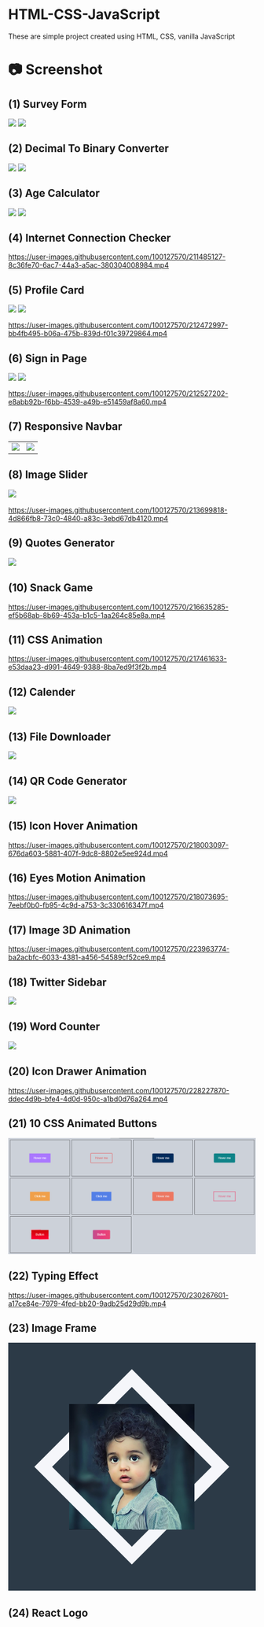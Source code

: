 # HTML-CSS-JavaScript

These are simple project created using HTML, CSS, vanilla JavaScript

# :camera: Screenshot

## (1) Survey Form

<img src="screenshots/survey_form1.png">
<img src="screenshots/survey_form2.png">

## (2) Decimal To Binary Converter

<img src="screenshots/decimal_to_binary1.png">
<img src="screenshots/decimal_to_binary2.png">

## (3) Age Calculator

<img src="screenshots/ac_image.png">
<img src="screenshots/ac_image2.png">

## (4) Internet Connection Checker

https://user-images.githubusercontent.com/100127570/211485127-8c36fe70-6ac7-44a3-a5ac-380304008984.mp4

## (5) Profile Card

<img src="screenshots/profile_card_in_mobile.png">
<img src="screenshots/profile_card_in_pc.png">

https://user-images.githubusercontent.com/100127570/212472997-bb4fb495-b06a-475b-839d-f01c39729864.mp4

## (6) Sign in Page

<img src="screenshots/signinpage1.png">
<img src="screenshots/signinpage2.png">

https://user-images.githubusercontent.com/100127570/212527202-e8abb92b-f6bb-4539-a49b-e51459af8a60.mp4

## (7) Responsive Navbar

<table>
<tr>
    <td>
        <img src="screenshots/rnb1.png">
    </td>
    <td>
        <img src="screenshots/rnb2.png">
    </td>
</tr>
</table>

## (8) Image Slider

<img src="screenshots/image_slider.png">

https://user-images.githubusercontent.com/100127570/213699818-4d866fb8-73c0-4840-a83c-3ebd67db4120.mp4

## (9) Quotes Generator

<img src="screenshots/quotes_generator.png">

## (10) Snack Game

https://user-images.githubusercontent.com/100127570/216635285-ef5b68ab-8b69-453a-b1c5-1aa264c85e8a.mp4

## (11) CSS Animation

https://user-images.githubusercontent.com/100127570/217461633-e53daa23-d991-4649-9388-8ba7ed9f3f2b.mp4

## (12) Calender

<img src="screenshots/calender.png">

## (13) File Downloader

<img src="screenshots/file_downloader.png">

## (14) QR Code Generator

<img src="screenshots/qr_code_generator.png">

## (15) Icon Hover Animation 

https://user-images.githubusercontent.com/100127570/218003097-676da603-5881-407f-9dc8-8802e5ee924d.mp4

## (16) Eyes Motion Animation

https://user-images.githubusercontent.com/100127570/218073695-7eebf0b0-fb95-4c9d-a753-3c330616347f.mp4

## (17) Image 3D Animation

https://user-images.githubusercontent.com/100127570/223963774-ba2acbfc-6033-4381-a456-54589cf52ce9.mp4

## (18) Twitter Sidebar

<img src="screenshots/twitter_sidebar.png">

## (19) Word Counter

<img src="screenshots/word_counter.png">

## (20) Icon Drawer Animation

https://user-images.githubusercontent.com/100127570/228227870-ddec4d9b-bfe4-4d0d-950c-a1bd0d76a264.mp4

## (21) 10 CSS Animated Buttons

<img src="screenshots/animated_buttons.png">

## (22) Typing Effect

https://user-images.githubusercontent.com/100127570/230267601-a17ce84e-7979-4fed-bb20-9adb25d29d9b.mp4

## (23) Image Frame

<img src="screenshots/image_frame.png">

## (24) React Logo

